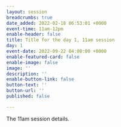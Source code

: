 ```yaml
---
layout: session
breadcrumbs: true
date_added: 2022-02-18 06:53:01 +0000
event-time: 11am-12pm
enable-header: false
title: Title for the day 1, 11am session
day: 1
event-date: 2022-09-22 04:00:00 +0000
enable-featured-card: false
enable-image: false
image: ''
description: ''
enable-button-link: false
button-text: ''
button-url: ''
published: false

---
```

The 11am session details.